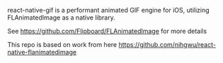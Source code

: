react-native-gif is a performant animated GIF engine for iOS, utilizing FLAnimatedImage as a native library.

See https://github.com/Flipboard/FLAnimatedImage for more details

This repo is based on work from here https://github.com/nihgwu/react-native-flanimatedimage
